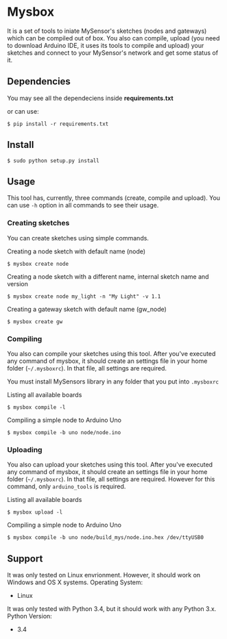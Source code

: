 # Mysbox

It is a set of tools to iniate MySensor's sketches (nodes and gateways) which can be compiled out of box. You also can 
compile, upload (you need to download Arduino IDE, it uses its tools to compile and upload) your sketches and connect to 
your MySensor's network and get some status of it.

## Dependencies

You may see all the dependeciens inside **requirements.txt** 

or can use:

    $ pip install -r requirements.txt

## Install

    $ sudo python setup.py install

## Usage

This tool has, currently, three commands (create, compile and upload). You can use `-h` option in all commands to see 
their usage.

### Creating sketches

You can create sketches using simple commands.

Creating a node sketch with default name (node) 

    $ mysbox create node

Creating a node sketch with a different name, internal sketch name and version

    $ mysbox create node my_light -n "My Light" -v 1.1
    
Creating a gateway sketch with default name (gw_node) 

    $ mysbox create gw

### Compiling

You also can compile your sketches using this tool. After you've executed any command of mysbox, it should create an 
settings file in your home folder (`~/.mysboxrc`). In that file, all settings are required.

You must install MySensors library in any folder that you put into `.mysboxrc`

Listing all available boards

    $ mysbox compile -l

Compiling a simple node to Arduino Uno

    $ mysbox compile -b uno node/node.ino

### Uploading

You also can upload your sketches using this tool. After you've executed any command of mysbox, it should create an 
settings file in your home folder (`~/.mysboxrc`). In that file, all settings are required. However for this command, 
only `arduino_tools` is required.

Listing all available boards

    $ mysbox upload -l

Compiling a simple node to Arduino Uno

    $ mysbox compile -b uno node/build_mys/node.ino.hex /dev/ttyUSB0

## Support

It was only tested on Linux envrionment. However, it should work on Windows and OS X systems.
Operating System:
- Linux

It was only tested with Python 3.4, but it should work with any Python 3.x.
Python Version:
- 3.4